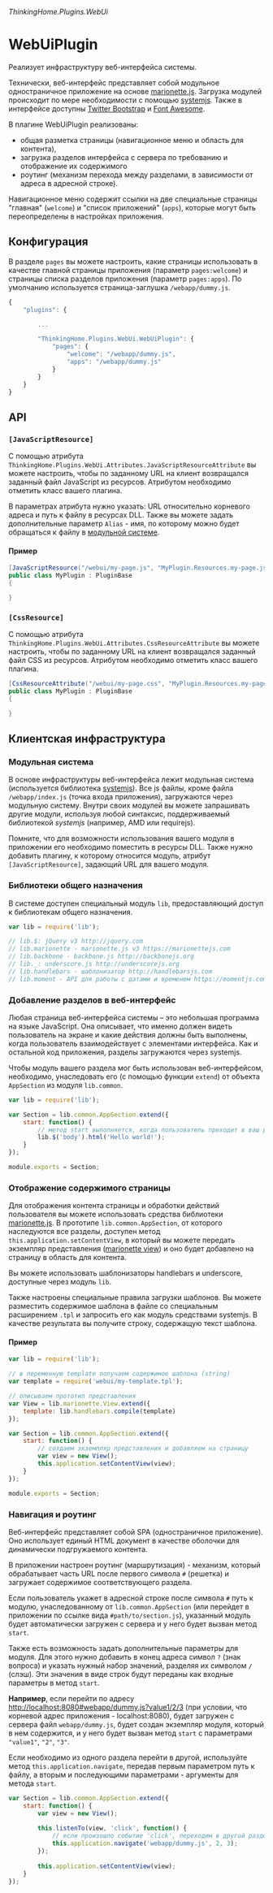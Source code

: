 *ThinkingHome.Plugins.WebUi*

# WebUiPlugin

Реализует инфраструктуру веб-интерфейса системы.

Технически, веб-интерфейс представляет собой модульное одностраничное приложение на основе [marionette.js](https://marionettejs.com). Загрузка модулей происходит по мере необходимости с помощью [systemjs](https://github.com/systemjs/systemjs). Также в интерфейсе доступны [Twitter Bootstrap](https://v4-alpha.getbootstrap.com) и [Font Awesome](http://fontawesome.io).

В плагине WebUiPlugin реализованы: 

- общая разметка страницы (навигационное меню и область для контента), 
- загрузка разделов интерфейса с сервера по требованию и отображение их содержимого
- роутинг (механизм перехода между разделами, в зависимости от адреса в адресной строке).

Навигационное меню содержит ссылки на две специальные страницы "главная" (`welcome`) и "список приложений" (`apps`), которые могут быть переопределены в настройках приложения.

## Конфигурация

В разделе `pages` вы можете настроить, какие страницы использовать в качестве главной страницы приложения (параметр `pages:welcome`) и страницы списка разделов приложения (параметр `pages:apps`). По умолчанию используется страница-заглушка `/webapp/dummy.js`.

```js
{
    "plugins": {

        ...

        "ThinkingHome.Plugins.WebUi.WebUiPlugin": {
            "pages": {
                "welcome": "/webapp/dummy.js",
                "apps": "/webapp/dummy.js"
            }
        }
    }
}
```

## API

### `[JavaScriptResource]`

С помощью атрибута `ThinkingHome.Plugins.WebUi.Attributes.JavaScriptResourceAttribute` вы можете настроить, чтобы по заданному URL на клиент возвращался заданный файл JavaScript из ресурсов. Атрибутом необходимо отметить класс вашего плагина. 

В параметрах атрибута нужно указать: URL относительно корневого адреса и путь к файлу в ресурсах DLL. Также вы можете задать дополнительные параметр `Alias` - имя, по которому можно будет обращаться к файлу в [модульной системе](#Модульная-система). 

#### Пример

```csharp
[JavaScriptResource("/webui/my-page.js", "MyPlugin.Resources.my-page.js")]
public class MyPlugin : PluginBase
{

}
```

### `[CssResource]`

С помощью атрибута `ThinkingHome.Plugins.WebUi.Attributes.CssResourceAttribute` вы можете настроить, чтобы по заданному URL на клиент возвращался заданный файл CSS из ресурсов. Атрибутом необходимо отметить класс вашего плагина. 

```csharp
[CssResourceAttribute("/webui/my-page.css", "MyPlugin.Resources.my-page.css")]
public class MyPlugin : PluginBase
{

}
```

## Клиентская инфраструктура

### Модульная система

В основе инфраструктуры веб-интерфейса лежит модульная система (используется библиотека [systemjs](https://github.com/systemjs/systemjs)). Все js файлы, кроме файла `/webapp/index.js` (точка входа приложения), загружаются через модульную систему. Внутри своих модулей вы можете запрашивать другие модули, используя любой синтаксис, поддерживаемый библиотекой *systemjs* (например, AMD или requirejs).

Помните, что для возможности использования вашего модуля в приложении его необходимо поместить в ресурсы DLL. Также нужно добавить плагину, к которому относится модуль, атрибут `[JavaScriptResource]`, задающий URL для вашего модуля.

### Библиотеки общего назначения

В системе доступен специальный модуль `lib`, предоставляющий доступ к библиотекам общего назначения.

```js
var lib = require('lib');

// lib.$: jQuery v3 http://jquery.com
// lib.marionette - marionette.js v3 https://marionettejs.com
// lib.backbone - backbone.js http://backbonejs.org
// lib._: underscore.js http://underscorejs.org
// lib.handlebars - шаблонизатор http://handlebarsjs.com
// lib.moment - API для работы с датами и временем https://momentjs.com
```

### Добавление разделов в веб-интерфейс

Любая страница веб-интерфейса системы – это небольшая программа на языке JavaScript. Она описывает, что именно должен видеть пользователь на экране и какие действия должны быть выполнены, когда пользователь взаимодействует с элементами интерфейса. Как и остальной код приложения, разделы загружаются через systemjs.

Чтобы модуль вашего раздела мог быть использован веб-интерфейсом, необходимо, унаследовать его (с помощью функции `extend`) от объекта `AppSection` из модуля `lib.common`. 

```js
var lib = require('lib');

var Section = lib.common.AppSection.extend({
    start: function() {
        // метод start выполняется, когда пользователь преходит в ваш раздел
        lib.$('body').html('Hello world!');
    }
});

module.exports = Section;
```

### Отображение содержимого страницы

Для отображения контента страницы и обработки действий пользователя вы можете использовать средства библиотеки [marionette.js](https://marionettejs.com). В прототипе `lib.common.AppSection`, от которого наследуются все разделы, доступен метод `this.application.setContentView`, в который вы можете передать экземпляр представления ([marionette view](http://marionettejs.com/docs/master/marionette.view.html)) и оно будет добавлено на страницу в область для контента. 

Вы можете использовать шаблонизаторы handlebars и underscore, доступные через модуль `lib`. 

Также настроены специальные правила загрузки шаблонов. Вы можете разместить содержимое шаблона в файле со специальным расширением `.tpl` и запросить его как модуль средствами systemjs. В качестве результата вы получите строку, содержащую текст шаблона.  

#### Пример

```js
var lib = require('lib');

// в переменную template получаем содержимое шаблона (string) 
var template = require('webui/my-template.tpl'); 

// описываем прототип представления
var View = lib.marionette.View.extend({
    template: lib.handlebars.compile(template)
});

var Section = lib.common.AppSection.extend({
    start: function() {
        // создаем экземпляр представления и добавляем на страницу
        var view = new View();
        this.application.setContentView(view);
    }
});

module.exports = Section;
```

### Навигация и роутинг

Веб-интерфейс представляет собой SPA (одностраничное приложение). Оно использует единый HTML документ в качестве оболочки для динамически подгружаемого контента.

В приложении настроен роутинг (маршрутизация) - механизм, который обрабатывает часть URL после первого символа `#` (решетка) и загружает содержимое соответствующего раздела.

Если пользователь укажет в адресной строке после символа `#` путь к модулю, унаследованному от `lib.common.AppSection` (или перейдет в приложении по ссылке вида `#path/to/section.js`), указанный модуль будет автоматически загружен с сервера и у него будет вызван метод `start`.

Также есть возможность задать дополнительные параметры для модуля. Для этого нужно добавить в конец адреса символ `?` (знак вопроса) и указать нужный набор значений, разделяя их символом `/` (слэш). Эти значения в виде строк будут переданы как входные параметры в метод `start`.  

**Например**, если перейти по адресу [http://localhost:8080#webapp/dummy.js?value1/2/3](http://localhost:8080#webapp/dummy.js?value1/2/3) (при условии, что корневой адрес приложения - localhost:8080), будет загружен с сервера файл `webapp/dummy.js`, будет создан экземпляр модуля, который в нем содержится, и у него будет вызван метод `start` с параметрами `"value1"`, `"2"`, `"3"`. 

Если необходимо из одного раздела перейти в другой, используйте метод `this.application.navigate`, передав первым параметром путь к файлу, а вторым и последующими параметрами - аргументы для метода `start`.

```js
var Section = lib.common.AppSection.extend({
    start: function() {
        var view = new View();
        
        this.listenTo(view, 'click', function() {
            // если произошло событие 'click', переходим в другой раздел
            this.application.navigate('webapp/dummy.js', 2, 3);
        });
        
        this.application.setContentView(view);
    }
});

